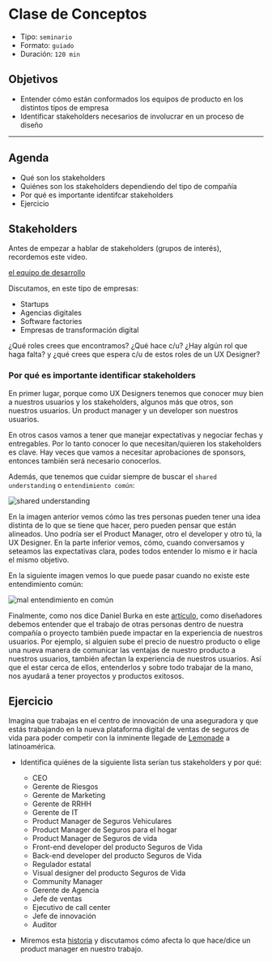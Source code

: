 # Clase de Conceptos

- Tipo: `seminario`
- Formato: `guiado`
- Duración: `120 min`

## Objetivos

- Entender cómo están conformados los equipos de producto en los distintos tipos
  de empresa
- Identificar stakeholders necesarios de involucrar en un proceso de diseño

***

## Agenda

- Qué son los stakeholders
- Quiénes son los stakeholders dependiendo del tipo de compañía
- Por qué es importante identifcar stakeholders
- Ejercicio

## Stakeholders

Antes de empezar a hablar de stakeholders (grupos de interés), recordemos este
video.

[el equipo de desarrollo](https://www.youtube.com/watch?v=ge4h5uJN6KI)

Discutamos, en este tipo de empresas:

- Startups
- Agencias digitales
- Software factories
- Empresas de transformación digital

¿Qué roles crees que encontramos? ¿Qué hace c/u? ¿Hay algún rol que haga falta?
y ¿qué crees que espera c/u de estos roles de un UX Designer?

### Por qué es importante identificar stakeholders

En primer lugar, porque como UX Designers tenemos que conocer muy bien a
nuestros usuarios y los stakeholders, algunos más que otros, son nuestros
usuarios. Un product manager y un developer son nuestros usuarios.

En otros casos vamos a tener que manejar expectativas y negociar fechas y
entregables. Por lo tanto conocer lo que necesitan/quieren los stakeholders
es clave. Hay veces que vamos a necesitar aprobaciones de sponsors, entonces
también será necesario conocerlos.

Además, que tenemos que cuidar siempre de buscar el `shared understanding` o
`entendimiento común`:

![shared understanding](https://www.safaribooksonline.com/library/view/user-story-mapping/9781491904893/images/usmp_0004.png.jpg)

En la imagen anterior vemos cómo las tres personas pueden tener una idea
distinta de lo que se tiene que hacer, pero pueden pensar que están alineados.
Uno podría ser el Product Manager, otro el developer y otro tú, la UX Designer.
En la parte inferior vemos, cómo, cuando conversamos y seteamos las expectativas
clara, podes todos entender lo mismo e ir hacía el mismo objetivo.

En la siguiente imagen vemos lo que puede pasar cuando no existe este
entendimiento común:

![mal entendimiento en común](https://www.safaribooksonline.com/library/view/user-story-mapping/9781491904893/images/usmp_0003.png.jpg)

Finalmente, como nos dice Daniel Burka en este [artículo](https://library.gv.com/everyone-is-a-designer-get-over-it-501cc9a2f434),
como diseñadores debemos entender que el trabajo de otras personas dentro de
nuestra compañía o proyecto también puede impactar en la experiencia de nuestros
usuarios. Por ejemplo, si alguien sube el precio de nuestro producto o elige una
nueva manera de comunicar las ventajas de nuestro producto a nuestros usuarios,
también afectan la experiencia de nuestros usuarios. Así que el estar cerca de
ellos, entenderlos y sobre todo trabajar de la mano, nos ayudará a tener
proyectos y productos exitosos.

## Ejercicio

Imagina que trabajas en el centro de innovación de una aseguradora y que estás
trabajando en la nueva plataforma digital de ventas de seguros de vida para
poder competir con la inminente llegade de [Lemonade](https://www.lemonade.com/)
a latinoamérica.

- Identifica quiénes de la siguiente lista serían tus stakeholders y por qué:
  - CEO
  - Gerente de Riesgos
  - Gerente de Marketing
  - Gerente de RRHH
  - Gerente de IT
  - Product Manager de Seguros Vehiculares
  - Product Manager de Seguros para el hogar
  - Product Manager de Seguros de vida
  - Front-end developer del producto Seguros de Vida
  - Back-end developer del producto Seguros de Vida
  - Regulador estatal
  - Visual designer del producto Seguros de Vida
  - Community Manager
  - Gerente de Agencia
  - Jefe de ventas
  - Ejecutivo de call center
  - Jefe de innovación
  - Auditor

- Miremos esta [historia](https://thedesignteam.io/from-a-product-perspective-2f5185a43827)
  y discutamos cómo afecta lo que hace/dice un product manager en nuestro
  trabajo.